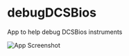 # debugDCSBios
App to help debug DCSBios instruments


![App Screenshot](https://tldbear.github.com/dcsBiosDebug/images/appScrrenshot.png)
